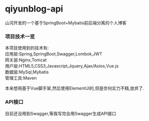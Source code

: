 # qiyunblog-api
山河开发的一个基于SpringBoot+Mybatis前后端分离的个人博客

### 项目技术一览
本项目使用到的技术有:<br>
应用层:Spring,SpringBoot,Swagger,Lombok,JWT <br>
网关层:Nginx,Tomcat<br>
用户层:HTML5,CSS3,Javascript,Jquery,Ajax/Axios,Vue.js<br>
数据层:MySql,Mybatis<br>
管理工具:Maven<br>

本来想用基于Vue脚手架,然后使用ElementUI的,但是奈何实力不精,放弃了.

### API接口
目前还没用到Swagger,等我写完会用Swagger生成API接口

